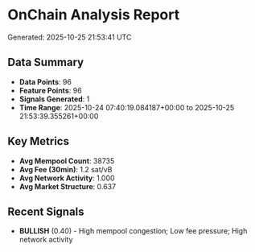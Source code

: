 # OnChain Analysis Report
Generated: 2025-10-25 21:53:41 UTC

## Data Summary
- **Data Points**: 96
- **Feature Points**: 96
- **Signals Generated**: 1
- **Time Range**: 2025-10-24 07:40:19.084187+00:00 to 2025-10-25 21:53:39.355261+00:00

## Key Metrics
- **Avg Mempool Count**: 38735
- **Avg Fee (30min)**: 1.2 sat/vB
- **Avg Network Activity**: 1.000
- **Avg Market Structure**: 0.637

## Recent Signals
- **BULLISH** (0.40) - High mempool congestion; Low fee pressure; High network activity
